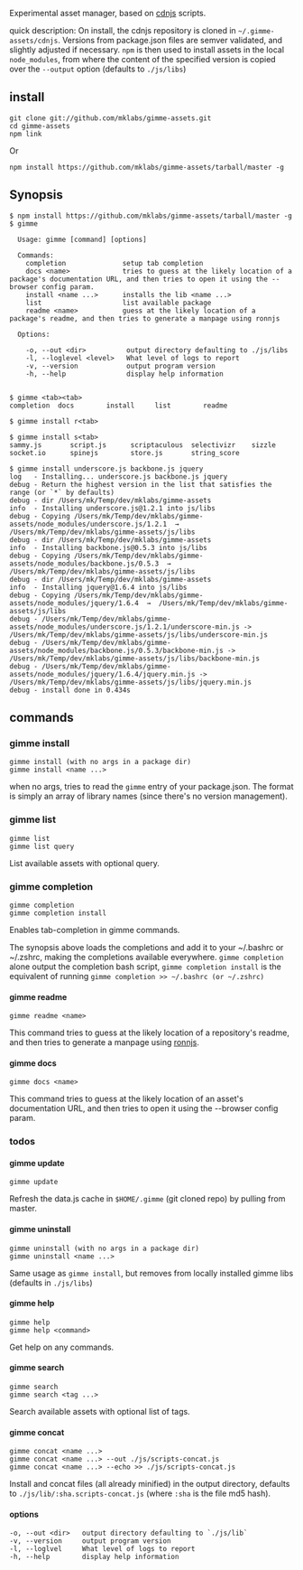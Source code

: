 
Experimental asset manager, based on [cdnjs](https://github.com/cdnjs/cdnjs) scripts.

quick description: On install, the cdnjs repository is cloned in
`~/.gimme-assets/cdnjs`. Versions from package.json files are semver
validated, and slightly adjusted if necessary. `npm` is then used to
install assets in the local `node_modules`, from where the content of
the specified version is copied over the `--output` option (defaults to
`./js/libs`)

## install

    git clone git://github.com/mklabs/gimme-assets.git
    cd gimme-assets
    npm link

Or

    npm install https://github.com/mklabs/gimme-assets/tarball/master -g

## Synopsis

    $ npm install https://github.com/mklabs/gimme-assets/tarball/master -g
    $ gimme

      Usage: gimme [command] [options]

      Commands:
        completion              setup tab completion
        docs <name>             tries to guess at the likely location of a package's documentation URL, and then tries to open it using the --browser config param.
        install <name ...>      installs the lib <name ...>
        list                    list available package
        readme <name>           guess at the likely location of a package's readme, and then tries to generate a manpage using ronnjs

      Options:

        -o, --out <dir>          output directory defaulting to ./js/libs
        -l, --loglevel <level>   What level of logs to report
        -v, --version            output program version
        -h, --help               display help information


    $ gimme <tab><tab>
    completion  docs        install     list        readme

    $ gimme install r<tab>

    $ gimme install s<tab>
    sammy.js       script.js      scriptaculous  selectivizr    sizzle         socket.io      spinejs        store.js       string_score

    $ gimme install underscore.js backbone.js jquery
    log   - Installing... underscore.js backbone.js jquery
    debug - Return the highest version in the list that satisfies the range (or `*` by defaults)
    debug - dir /Users/mk/Temp/dev/mklabs/gimme-assets
    info  - Installing underscore.js@1.2.1 into js/libs
    debug - Copying /Users/mk/Temp/dev/mklabs/gimme-assets/node_modules/underscore.js/1.2.1  →  /Users/mk/Temp/dev/mklabs/gimme-assets/js/libs
    debug - dir /Users/mk/Temp/dev/mklabs/gimme-assets
    info  - Installing backbone.js@0.5.3 into js/libs
    debug - Copying /Users/mk/Temp/dev/mklabs/gimme-assets/node_modules/backbone.js/0.5.3  →  /Users/mk/Temp/dev/mklabs/gimme-assets/js/libs
    debug - dir /Users/mk/Temp/dev/mklabs/gimme-assets
    info  - Installing jquery@1.6.4 into js/libs
    debug - Copying /Users/mk/Temp/dev/mklabs/gimme-assets/node_modules/jquery/1.6.4  →  /Users/mk/Temp/dev/mklabs/gimme-assets/js/libs
    debug - /Users/mk/Temp/dev/mklabs/gimme-assets/node_modules/underscore.js/1.2.1/underscore-min.js -> /Users/mk/Temp/dev/mklabs/gimme-assets/js/libs/underscore-min.js
    debug - /Users/mk/Temp/dev/mklabs/gimme-assets/node_modules/backbone.js/0.5.3/backbone-min.js -> /Users/mk/Temp/dev/mklabs/gimme-assets/js/libs/backbone-min.js
    debug - /Users/mk/Temp/dev/mklabs/gimme-assets/node_modules/jquery/1.6.4/jquery.min.js -> /Users/mk/Temp/dev/mklabs/gimme-assets/js/libs/jquery.min.js
    debug - install done in 0.434s

## commands

### gimme install

    gimme install (with no args in a package dir)
    gimme install <name ...>

when no args, tries to read the `gimme` entry of your package.json.
The format is simply an array of library names (since there's no
version management).

### gimme list

    gimme list
    gimme list query

List available assets with optional query.

### gimme completion

    gimme completion
    gimme completion install

Enables tab-completion in gimme commands.

The synopsis above loads the completions and add it to your ~/.bashrc or
~/.zshrc, making the completions available everywhere. `gimme
completion` alone output the completion bash script, `gimme completion
install` is the equivalent of running `gimme completion >> ~/.bashrc
(or ~/.zshrc)`

#### gimme readme

    gimme readme <name>

This command tries to guess at the likely location of a repository's
readme, and then tries to generate a manpage using [ronnjs](https://github.com/kapouer/ronnjs).


#### gimme docs

    gimme docs <name>

This command tries to guess at the likely location of an asset's documentation URL, and then tries to open it using the --browser config param.


### todos

#### gimme update

    gimme update

Refresh the data.js cache in `$HOME/.gimme` (git cloned repo) by pulling from master.

#### gimme uninstall

    gimme uninstall (with no args in a package dir)
    gimme uninstall <name ...>

Same usage as `gimme install`, but removes from locally installed
gimme libs (defaults in `./js/libs`)

#### gimme help

    gimme help
    gimme help <command>

Get help on any commands.

#### gimme search

    gimme search
    gimme search <tag ...>

Search available assets with optional list of tags.

#### gimme concat

    gimme concat <name ...>
    gimme concat <name ...> --out ./js/scripts-concat.js
    gimme concat <name ...> --echo >> ./js/scripts-concat.js

Install and concat files (all already minified) in the output directory,
defaults to `./js/lib/:sha.scripts-concat.js` (where `:sha` is the file
md5 hash).

#### options

    -o, --out <dir>   output directory defaulting to `./js/lib`
    -v, --version     output program version
    -l, --loglvel     What level of logs to report
    -h, --help        display help information


